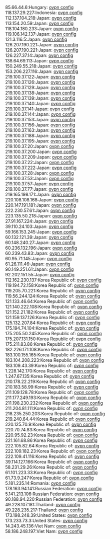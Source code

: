85.66.44.6:Hungary: [ovpn config](vpn/85_66_44_6.ovpn)  
118.137.29.227:Indonesia: [ovpn config](vpn/118_137_29_227.ovpn)  
112.137.104.218:Japan: [ovpn config](vpn/112_137_104_218.ovpn)  
113.154.20.59:Japan: [ovpn config](vpn/113_154_20_59.ovpn)  
118.104.180.233:Japan: [ovpn config](vpn/118_104_180_233.ovpn)  
119.106.142.137:Japan: [ovpn config](vpn/119_106_142_137.ovpn)  
121.3.116.5:Japan: [ovpn config](vpn/121_3_116_5.ovpn)  
126.207.190.221:Japan: [ovpn config](vpn/126_207_190_221.ovpn)  
126.207.190.221:Japan: [ovpn config](vpn/126_207_190_221.ovpn)  
126.227.37.14:Japan: [ovpn config](vpn/126_227_37_14.ovpn)  
138.64.69.113:Japan: [ovpn config](vpn/138_64_69_113.ovpn)  
150.249.55.218:Japan: [ovpn config](vpn/150_249_55_218.ovpn)  
153.206.227.116:Japan: [ovpn config](vpn/153_206_227_116.ovpn)  
219.100.37.122:Japan: [ovpn config](vpn/219_100_37_122.ovpn)  
219.100.37.126:Japan: [ovpn config](vpn/219_100_37_126.ovpn)  
219.100.37.129:Japan: [ovpn config](vpn/219_100_37_129.ovpn)  
219.100.37.138:Japan: [ovpn config](vpn/219_100_37_138.ovpn)  
219.100.37.139:Japan: [ovpn config](vpn/219_100_37_139.ovpn)  
219.100.37.140:Japan: [ovpn config](vpn/219_100_37_140.ovpn)  
219.100.37.141:Japan: [ovpn config](vpn/219_100_37_141.ovpn)  
219.100.37.144:Japan: [ovpn config](vpn/219_100_37_144.ovpn)  
219.100.37.153:Japan: [ovpn config](vpn/219_100_37_153.ovpn)  
219.100.37.156:Japan: [ovpn config](vpn/219_100_37_156.ovpn)  
219.100.37.163:Japan: [ovpn config](vpn/219_100_37_163.ovpn)  
219.100.37.188:Japan: [ovpn config](vpn/219_100_37_188.ovpn)  
219.100.37.195:Japan: [ovpn config](vpn/219_100_37_195.ovpn)  
219.100.37.20:Japan: [ovpn config](vpn/219_100_37_20.ovpn)  
219.100.37.200:Japan: [ovpn config](vpn/219_100_37_200.ovpn)  
219.100.37.209:Japan: [ovpn config](vpn/219_100_37_209.ovpn)  
219.100.37.22:Japan: [ovpn config](vpn/219_100_37_22.ovpn)  
219.100.37.222:Japan: [ovpn config](vpn/219_100_37_222.ovpn)  
219.100.37.28:Japan: [ovpn config](vpn/219_100_37_28.ovpn)  
219.100.37.53:Japan: [ovpn config](vpn/219_100_37_53.ovpn)  
219.100.37.57:Japan: [ovpn config](vpn/219_100_37_57.ovpn)  
219.100.37.77:Japan: [ovpn config](vpn/219_100_37_77.ovpn)  
219.165.198.171:Japan: [ovpn config](vpn/219_165_198_171.ovpn)  
220.108.108.168:Japan: [ovpn config](vpn/220_108_108_168.ovpn)  
220.147.191.181:Japan: [ovpn config](vpn/220_147_191_181.ovpn)  
222.230.57.61:Japan: [ovpn config](vpn/222_230_57_61.ovpn)  
223.135.50.218:Japan: [ovpn config](vpn/223_135_50_218.ovpn)  
27.91.167.224:Japan: [ovpn config](vpn/27_91_167_224.ovpn)  
39.110.24.103:Japan: [ovpn config](vpn/39_110_24_103.ovpn)  
59.166.153.245:Japan: [ovpn config](vpn/59_166_153_245.ovpn)  
60.132.121.39:Japan: [ovpn config](vpn/60_132_121_39.ovpn)  
60.148.240.27:Japan: [ovpn config](vpn/60_148_240_27.ovpn)  
60.236.132.196:Japan: [ovpn config](vpn/60_236_132_196.ovpn)  
60.239.43.83:Japan: [ovpn config](vpn/60_239_43_83.ovpn)  
60.95.71.145:Japan: [ovpn config](vpn/60_95_71_145.ovpn)  
61.26.111.46:Japan: [ovpn config](vpn/61_26_111_46.ovpn)  
90.149.251.61:Japan: [ovpn config](vpn/90_149_251_61.ovpn)  
92.202.151.55:Japan: [ovpn config](vpn/92_202_151_55.ovpn)  
112.162.230.137:Korea Republic of: [ovpn config](vpn/112_162_230_137.ovpn)  
119.194.72.158:Korea Republic of: [ovpn config](vpn/119_194_72_158.ovpn)  
119.205.70.221:Korea Republic of: [ovpn config](vpn/119_205_70_221.ovpn)  
119.56.244.124:Korea Republic of: [ovpn config](vpn/119_56_244_124.ovpn)  
121.133.46.64:Korea Republic of: [ovpn config](vpn/121_133_46_64.ovpn)  
121.140.222.108:Korea Republic of: [ovpn config](vpn/121_140_222_108.ovpn)  
121.152.21.182:Korea Republic of: [ovpn config](vpn/121_152_21_182.ovpn)  
121.159.137.126:Korea Republic of: [ovpn config](vpn/121_159_137_126.ovpn)  
125.132.207.84:Korea Republic of: [ovpn config](vpn/125_132_207_84.ovpn)  
175.194.74.104:Korea Republic of: [ovpn config](vpn/175_194_74_104.ovpn)  
175.205.50.245:Korea Republic of: [ovpn config](vpn/175_205_50_245.ovpn)  
175.207.131.150:Korea Republic of: [ovpn config](vpn/175_207_131_150.ovpn)  
175.211.83.86:Korea Republic of: [ovpn config](vpn/175_211_83_86.ovpn)  
182.226.171.108:Korea Republic of: [ovpn config](vpn/182_226_171_108.ovpn)  
183.100.155.165:Korea Republic of: [ovpn config](vpn/183_100_155_165.ovpn)  
183.104.208.223:Korea Republic of: [ovpn config](vpn/183_104_208_223.ovpn)  
183.109.43.39:Korea Republic of: [ovpn config](vpn/183_109_43_39.ovpn)  
1.228.142.170:Korea Republic of: [ovpn config](vpn/1_228_142_170.ovpn)  
1.247.67.135:Korea Republic of: [ovpn config](vpn/1_247_67_135.ovpn)  
210.178.22.219:Korea Republic of: [ovpn config](vpn/210_178_22_219.ovpn)  
210.183.58.99:Korea Republic of: [ovpn config](vpn/210_183_58_99.ovpn)  
211.109.128.78:Korea Republic of: [ovpn config](vpn/211_109_128_78.ovpn)  
211.177.249.193:Korea Republic of: [ovpn config](vpn/211_177_249_193.ovpn)  
211.198.230.232:Korea Republic of: [ovpn config](vpn/211_198_230_232.ovpn)  
211.204.81.111:Korea Republic of: [ovpn config](vpn/211_204_81_111.ovpn)  
218.235.250.203:Korea Republic of: [ovpn config](vpn/218_235_250_203.ovpn)  
219.240.64.44:Korea Republic of: [ovpn config](vpn/219_240_64_44.ovpn)  
220.125.70.9:Korea Republic of: [ovpn config](vpn/220_125_70_9.ovpn)  
220.70.74.83:Korea Republic of: [ovpn config](vpn/220_70_74_83.ovpn)  
220.95.92.23:Korea Republic of: [ovpn config](vpn/220_95_92_23.ovpn)  
221.161.68.86:Korea Republic of: [ovpn config](vpn/221_161_68_86.ovpn)  
222.105.82.64:Korea Republic of: [ovpn config](vpn/222_105_82_64.ovpn)  
222.109.182.23:Korea Republic of: [ovpn config](vpn/222_109_182_23.ovpn)  
222.109.41.116:Korea Republic of: [ovpn config](vpn/222_109_41_116.ovpn)  
39.114.127.166:Korea Republic of: [ovpn config](vpn/39_114_127_166.ovpn)  
58.231.29.26:Korea Republic of: [ovpn config](vpn/58_231_29_26.ovpn)  
61.101.223.33:Korea Republic of: [ovpn config](vpn/61_101_223_33.ovpn)  
61.73.9.247:Korea Republic of: [ovpn config](vpn/61_73_9_247.ovpn)  
5.181.235.14:Romania: [ovpn config](vpn/5_181_235_14.ovpn)  
178.163.94.141:Russian Federation: [ovpn config](vpn/178_163_94_141.ovpn)  
5.141.213.106:Russian Federation: [ovpn config](vpn/5_141_213_106.ovpn)  
90.188.94.220:Russian Federation: [ovpn config](vpn/90_188_94_220.ovpn)  
49.228.107.181:Thailand: [ovpn config](vpn/49_228_107_181.ovpn)  
49.228.235.217:Thailand: [ovpn config](vpn/49_228_235_217.ovpn)  
173.198.248.39:United States: [ovpn config](vpn/173_198_248_39.ovpn)  
173.233.73.3:United States: [ovpn config](vpn/173_233_73_3.ovpn)  
14.243.45.136:Viet Nam: [ovpn config](vpn/14_243_45_136.ovpn)  
58.186.248.197:Viet Nam: [ovpn config](vpn/58_186_248_197.ovpn)  
